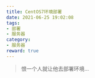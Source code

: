 ```yaml
---
title: CentOS7环境部署
date: 2021-06-25 19:02:08
tags:
- 部署
- 服务器
category:
- 服务器
reward: true
---
```


<!-- more -->

> 恨一个人就让他去部署环境...

